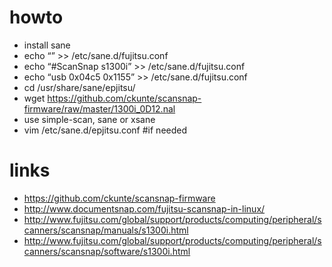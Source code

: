 # howto

* install sane
* echo “” >> /etc/sane.d/fujitsu.conf
* echo “#ScanSnap s1300i” >> /etc/sane.d/fujitsu.conf
* echo “usb 0x04c5 0x1155” >> /etc/sane.d/fujitsu.conf
* cd /usr/share/sane/epjitsu/
* wget https://github.com/ckunte/scansnap-firmware/raw/master/1300i_0D12.nal
* use simple-scan, sane or xsane
* vim /etc/sane.d/epjitsu.conf #if needed

# links

* https://github.com/ckunte/scansnap-firmware
* http://www.documentsnap.com/fujitsu-scansnap-in-linux/
* http://www.fujitsu.com/global/support/products/computing/peripheral/scanners/scansnap/manuals/s1300i.html
* http://www.fujitsu.com/global/support/products/computing/peripheral/scanners/scansnap/software/s1300i.html

